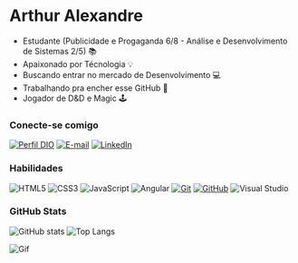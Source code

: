 
# Arthur Alexandre
* Estudante (Publicidade e Progaganda 6/8 - Análise e Desenvolvimento de Sistemas 2/5) 📚
* Apaixonado por Técnologia 💡
* Buscando entrar no mercado de Desenvolvimento 💻 
* Trabalhando pra encher esse GitHub 🔋
* Jogador de D&D e Magic 🕹

### Conecte-se comigo
[![Perfil DIO](https://img.shields.io/badge/-Meu%20Perfil%20na%20DIO-30A3DC?style=for-the-badge)](https://www.dio.me/users/arthurmalexandre)
[![E-mail](https://img.shields.io/badge/-Email-000?style=for-the-badge&logo=microsoft-outlook&logoColor=E94D5F)](mailto:arthurmalexandre@hotmail.com)
[![LinkedIn](https://img.shields.io/badge/-LinkedIn-000?style=for-the-badge&logo=linkedin&logoColor=30A3DC)](https://www.linkedin.com/in/arthur-alexandre-9aba19154/)


### Habilidades
![HTML5](https://img.shields.io/badge/HTML-000?style=for-the-badge&logo=html5)
![CSS3](https://img.shields.io/badge/CSS3-000?style=for-the-badge&logo=css3)
![JavaScript](https://img.shields.io/badge/JavaScript-000?style=for-the-badge&logo=javascript)
![Angular](https://img.shields.io/badge/Angular-000?style=for-the-badge&logo=angular)
[![Git](https://img.shields.io/badge/Git-000?style=for-the-badge&logo=git)](https://git-scm.com/doc) 
[![GitHub](https://img.shields.io/badge/GitHub-000?style=for-the-badge&logo=github)](https://docs.github.com/)
![Visual Studio](https://img.shields.io/badge/Visual%20Studio-5C2D91.svg?style=for-the-badge&logo=visual-studio&logoColor=white)

### GitHub Stats
![GitHub stats](https://github-readme-stats.vercel.app/api?username=Alexandre-Arth&show_icons=true&theme=material-palenight)
![Top Langs](https://github-readme-stats-git-masterrstaa-rickstaa.vercel.app/api/top-langs/?username=Alexandre-Arth&layout=compact&bg_color=292D3E&border_color=0000&title_color=c792ea&text_color=a6accd)

![Gif](https://media.tenor.com/zzntm2_9B3gAAAAC/hacker.gif)

